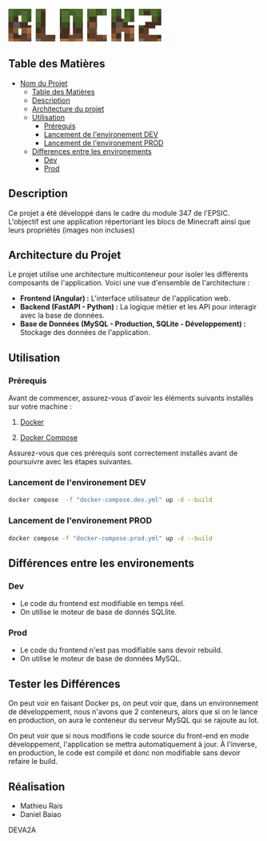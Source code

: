 ![Logo du projet](Blockz-front\src\assets\Blockz.png)


## Table des Matières

- [Nom du Projet](#nom-du-projet)
  - [Table des Matières](#table-des-matières)
  - [Description](#description)
  - [Architecture du projet](#architecture-du-projet)
  - [Utilisation](#utilisation)
    - [Prérequis](#prérequis)
    - [Lancement de l'environement DEV](#lancement-de-lenvironement-dev)
    - [Lancement de l'environement PROD](#lancement-de-lenvironement-prod)
  - [Differences entre les environements](#differences-entre-les-environements)
    - [Dev](#dev)
    - [Prod](#prod)

## Description

Ce projet a été développé dans le cadre du module 347 de l'EPSIC. L'objectif est une application répertoriant les blocs de Minecraft ainsi que leurs propriétés (images non incluses)

## Architecture du Projet

Le projet utilise une architecture multiconteneur pour isoler les différents composants de l'application. Voici une vue d'ensemble de l'architecture :

- **Frontend (Angular) :** L'interface utilisateur de l'application web.
- **Backend (FastAPI - Python) :** La logique métier et les API pour interagir avec la base de données.
- **Base de Données (MySQL - Production, SQLite - Développement) :** Stockage des données de l'application.

## Utilisation
### Prérequis

Avant de commencer, assurez-vous d'avoir les éléments suivants installés sur votre machine :

1. [Docker](https://docs.docker.com/desktop/?_gl=1*tqgetu*_ga*MTQ0NzcyMzE2MC4xNjk0MDc0NDc0*_ga_XJWPQMJYHQ*MTcwMzU3ODE1My4xNC4xLjE3MDM1NzgxNTMuNjAuMC4w)

2. [Docker Compose](https://docs.docker.com/compose/)

Assurez-vous que ces prérequis sont correctement installés avant de poursuivre avec les étapes suivantes.

### Lancement de l'environement DEV
```bash
docker compose  -f "docker-compose.dev.yml" up -d --build
```

### Lancement de l'environement PROD
```bash
docker compose -f "docker-compose.prod.yml" up -d --build 
```

## Différences entre les environements

### Dev
- Le code du frontend est modifiable en temps réel.
- On utilise le moteur de base de donnés SQLlite.

### Prod
- Le code du frontend n'est pas modifiable sans devoir rebuild.
- On utilise le moteur de base de données MySQL.

## Tester les Différences
On peut voir en faisant Docker ps, on peut voir que, dans un environnement de développement, nous n'avons que 2 conteneurs, alors que si on le lance en production, on aura le conteneur du serveur MySQL qui se rajoute au lot.

On peut voir que si nous modifions le code source du front-end en mode développement, l'application se mettra automatiquement à jour. À l'inverse, en production, le code est compilé et donc non modifiable sans devoir refaire le build.

## Réalisation

- Mathieu Rais
- Daniel Baiao

DEVA2A